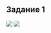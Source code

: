 ## Задание 1
<img src="https://github.com/ya-haf/Metasploitable2/blob/main/img/Metasploitable%20.png?raw=true">
<img src="https://github.com/ya-haf/Metasploitable2/blob/main/img/Metasploitable%20%20(2).png">
